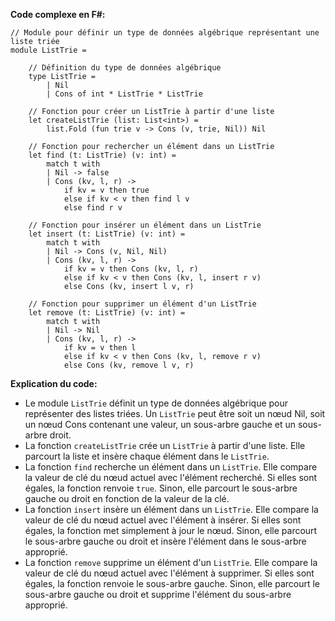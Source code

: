 **Code complexe en F#:**

```f#
// Module pour définir un type de données algébrique représentant une liste triée
module ListTrie =

    // Définition du type de données algébrique
    type ListTrie =
        | Nil
        | Cons of int * ListTrie * ListTrie

    // Fonction pour créer un ListTrie à partir d'une liste
    let createListTrie (list: List<int>) =
        list.Fold (fun trie v -> Cons (v, trie, Nil)) Nil

    // Fonction pour rechercher un élément dans un ListTrie
    let find (t: ListTrie) (v: int) =
        match t with
        | Nil -> false
        | Cons (kv, l, r) ->
            if kv = v then true
            else if kv < v then find l v
            else find r v

    // Fonction pour insérer un élément dans un ListTrie
    let insert (t: ListTrie) (v: int) =
        match t with
        | Nil -> Cons (v, Nil, Nil)
        | Cons (kv, l, r) ->
            if kv = v then Cons (kv, l, r)
            else if kv < v then Cons (kv, l, insert r v)
            else Cons (kv, insert l v, r)

    // Fonction pour supprimer un élément d'un ListTrie
    let remove (t: ListTrie) (v: int) =
        match t with
        | Nil -> Nil
        | Cons (kv, l, r) ->
            if kv = v then l
            else if kv < v then Cons (kv, l, remove r v)
            else Cons (kv, remove l v, r)
```

**Explication du code:**

* Le module `ListTrie` définit un type de données algébrique pour représenter des listes triées. Un `ListTrie` peut être soit un nœud Nil, soit un nœud Cons contenant une valeur, un sous-arbre gauche et un sous-arbre droit.
* La fonction `createListTrie` crée un `ListTrie` à partir d'une liste. Elle parcourt la liste et insère chaque élément dans le `ListTrie`.
* La fonction `find` recherche un élément dans un `ListTrie`. Elle compare la valeur de clé du nœud actuel avec l'élément recherché. Si elles sont égales, la fonction renvoie `true`. Sinon, elle parcourt le sous-arbre gauche ou droit en fonction de la valeur de la clé.
* La fonction `insert` insère un élément dans un `ListTrie`. Elle compare la valeur de clé du nœud actuel avec l'élément à insérer. Si elles sont égales, la fonction met simplement à jour le nœud. Sinon, elle parcourt le sous-arbre gauche ou droit et insère l'élément dans le sous-arbre approprié.
* La fonction `remove` supprime un élément d'un `ListTrie`. Elle compare la valeur de clé du nœud actuel avec l'élément à supprimer. Si elles sont égales, la fonction renvoie le sous-arbre gauche. Sinon, elle parcourt le sous-arbre gauche ou droit et supprime l'élément du sous-arbre approprié.
